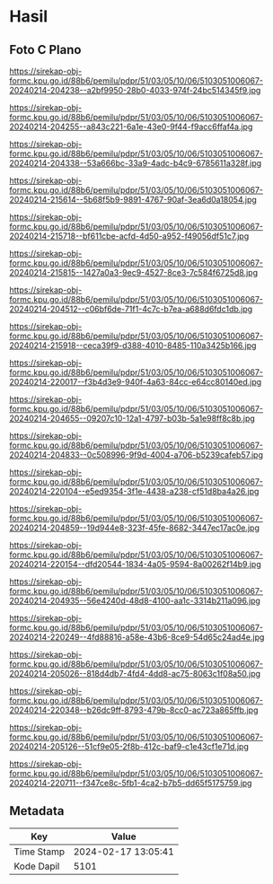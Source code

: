 # Hasil

## Foto C Plano

https://sirekap-obj-formc.kpu.go.id/88b6/pemilu/pdpr/51/03/05/10/06/5103051006067-20240214-204238--a2bf9950-28b0-4033-974f-24bc514345f9.jpg

https://sirekap-obj-formc.kpu.go.id/88b6/pemilu/pdpr/51/03/05/10/06/5103051006067-20240214-204255--a843c221-6a1e-43e0-9f44-f9acc6ffaf4a.jpg

https://sirekap-obj-formc.kpu.go.id/88b6/pemilu/pdpr/51/03/05/10/06/5103051006067-20240214-204338--53a666bc-33a9-4adc-b4c9-6785611a328f.jpg

https://sirekap-obj-formc.kpu.go.id/88b6/pemilu/pdpr/51/03/05/10/06/5103051006067-20240214-215614--5b68f5b9-9891-4767-90af-3ea6d0a18054.jpg

https://sirekap-obj-formc.kpu.go.id/88b6/pemilu/pdpr/51/03/05/10/06/5103051006067-20240214-215718--bf611cbe-acfd-4d50-a952-f49056df51c7.jpg

https://sirekap-obj-formc.kpu.go.id/88b6/pemilu/pdpr/51/03/05/10/06/5103051006067-20240214-215815--1427a0a3-9ec9-4527-8ce3-7c584f6725d8.jpg

https://sirekap-obj-formc.kpu.go.id/88b6/pemilu/pdpr/51/03/05/10/06/5103051006067-20240214-204512--c06bf6de-71f1-4c7c-b7ea-a688d6fdc1db.jpg

https://sirekap-obj-formc.kpu.go.id/88b6/pemilu/pdpr/51/03/05/10/06/5103051006067-20240214-215918--ceca39f9-d388-4010-8485-110a3425b166.jpg

https://sirekap-obj-formc.kpu.go.id/88b6/pemilu/pdpr/51/03/05/10/06/5103051006067-20240214-220017--f3b4d3e9-940f-4a63-84cc-e64cc80140ed.jpg

https://sirekap-obj-formc.kpu.go.id/88b6/pemilu/pdpr/51/03/05/10/06/5103051006067-20240214-204655--09207c10-12a1-4797-b03b-5a1e98ff8c8b.jpg

https://sirekap-obj-formc.kpu.go.id/88b6/pemilu/pdpr/51/03/05/10/06/5103051006067-20240214-204833--0c508996-9f9d-4004-a706-b5239cafeb57.jpg

https://sirekap-obj-formc.kpu.go.id/88b6/pemilu/pdpr/51/03/05/10/06/5103051006067-20240214-220104--e5ed9354-3f1e-4438-a238-cf51d8ba4a26.jpg

https://sirekap-obj-formc.kpu.go.id/88b6/pemilu/pdpr/51/03/05/10/06/5103051006067-20240214-204859--19d944e8-323f-45fe-8682-3447ec17ac0e.jpg

https://sirekap-obj-formc.kpu.go.id/88b6/pemilu/pdpr/51/03/05/10/06/5103051006067-20240214-220154--dfd20544-1834-4a05-9594-8a00262f14b9.jpg

https://sirekap-obj-formc.kpu.go.id/88b6/pemilu/pdpr/51/03/05/10/06/5103051006067-20240214-204935--56e4240d-48d8-4100-aa1c-3314b211a096.jpg

https://sirekap-obj-formc.kpu.go.id/88b6/pemilu/pdpr/51/03/05/10/06/5103051006067-20240214-220249--4fd88816-a58e-43b6-8ce9-54d65c24ad4e.jpg

https://sirekap-obj-formc.kpu.go.id/88b6/pemilu/pdpr/51/03/05/10/06/5103051006067-20240214-205026--818d4db7-4fd4-4dd8-ac75-8063c1f08a50.jpg

https://sirekap-obj-formc.kpu.go.id/88b6/pemilu/pdpr/51/03/05/10/06/5103051006067-20240214-220348--b26dc9ff-8793-479b-8cc0-ac723a865ffb.jpg

https://sirekap-obj-formc.kpu.go.id/88b6/pemilu/pdpr/51/03/05/10/06/5103051006067-20240214-205126--51cf9e05-2f8b-412c-baf9-c1e43cf1e71d.jpg

https://sirekap-obj-formc.kpu.go.id/88b6/pemilu/pdpr/51/03/05/10/06/5103051006067-20240214-220711--f347ce8c-5fb1-4ca2-b7b5-dd65f5175759.jpg


## Metadata

| Key        | Value               |
| ---------- | ------------------- |
| Time Stamp | 2024-02-17 13:05:41 |
| Kode Dapil | 5101                |



